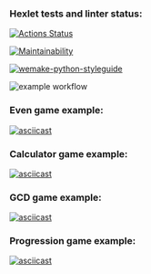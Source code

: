 ### Hexlet tests and linter status:

[![Actions Status](https://github.com/temir988/python-project-lvl1/workflows/hexlet-check/badge.svg)](https://github.com/temir988/python-project-lvl1/actions)

[![Maintainability](https://api.codeclimate.com/v1/badges/a99a88d28ad37a79dbf6/maintainability)](https://codeclimate.com/github/temir988/python-project-lvl1/maintainability)

[![wemake-python-styleguide](https://img.shields.io/badge/style-wemake-000000.svg)](https://github.com/wemake-services/wemake-python-styleguide)

![example workflow](https://github.com/temir988/python-project-lvl1/actions/workflows/my-check.yml/badge.svg)

### Even game example:

[![asciicast](https://asciinema.org/a/487917.svg)](https://asciinema.org/a/487917)

### Calculator game example:

[![asciicast](https://asciinema.org/a/489104.svg)](https://asciinema.org/a/489104)

### GCD game example:

[![asciicast](https://asciinema.org/a/489640.svg)](https://asciinema.org/a/489640)

### Progression game example:

[![asciicast](https://asciinema.org/a/mDj3hjgCt4iNBtCZuNYqRuP0W.svg)](https://asciinema.org/a/mDj3hjgCt4iNBtCZuNYqRuP0W)